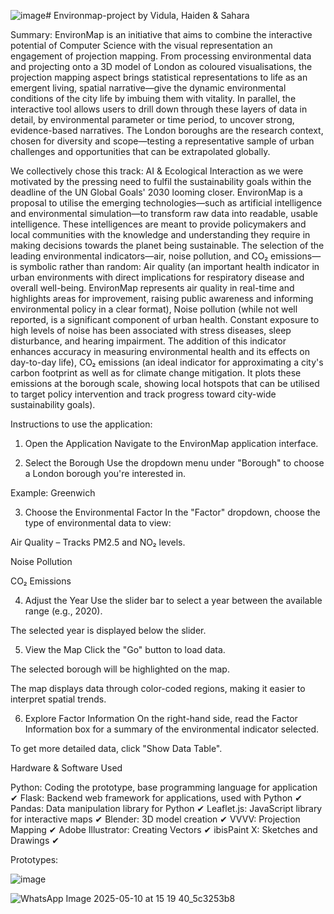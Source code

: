 ![image](https://github.com/user-attachments/assets/a4383088-f03c-4dff-9702-8195b8c5a42d)# Environmap-project
by Vidula, Haiden &amp; Sahara 

Summary:
EnvironMap is an initiative that aims to combine the interactive potential of Computer Science with the visual representation an engagement of projection mapping. From processing environmental data and projecting onto a 3D model of London as coloured visualisations, the projection mapping aspect brings statistical representations to life as an emergent living, spatial narrative—give the dynamic environmental conditions of the city life by imbuing them with vitality. In parallel, the interactive tool allows users to drill down through these layers of data in detail, by environmental parameter or time period, to uncover strong, evidence-based narratives. The London boroughs are the research context, chosen for diversity and scope—testing a representative sample of urban challenges and opportunities that can be extrapolated globally. 

We collectively chose this track: AI & Ecological Interaction as we were motivated by the pressing need to fulfil the sustainability goals within the deadline of the UN Global Goals' 2030 looming closer. EnvironMap is a proposal to utilise the emerging technologies—such as artificial intelligence and environmental simulation—to transform raw data into readable, usable intelligence. These intelligences are meant to provide policymakers and local communities with the knowledge and understanding they require in making decisions towards the planet being sustainable. The selection of the leading environmental indicators—air, noise pollution, and CO₂ emissions—is symbolic rather than random: Air quality (an important health indicator in urban environments with direct implications for respiratory disease and overall well-being. EnvironMap represents air quality in real-time and highlights areas for improvement, raising public awareness and informing environmental policy in a clear format), Noise pollution (while not well reported, is a significant component of urban health. Constant exposure to high levels of noise has been associated with stress diseases, sleep disturbance, and hearing impairment. The addition of this indicator enhances accuracy in measuring environmental health and its effects on day-to-day life), CO₂ emissions (an ideal indicator for approximating a city's carbon footprint as well as for climate change mitigation. It plots these emissions at the borough scale, showing local hotspots that can be utilised to target policy intervention and track progress toward city-wide sustainability goals).


Instructions to use the application:

1. Open the Application
Navigate to the EnvironMap application interface.

2. Select the Borough
Use the dropdown menu under "Borough" to choose a London borough you're interested in.

Example: Greenwich

3. Choose the Environmental Factor
In the "Factor" dropdown, choose the type of environmental data to view:

Air Quality – Tracks PM2.5 and NO₂ levels.

Noise Pollution

CO₂ Emissions

4. Adjust the Year
Use the slider bar to select a year between the available range (e.g., 2020).

The selected year is displayed below the slider.

5. View the Map
Click the "Go" button to load data.

The selected borough will be highlighted on the map.

The map displays data through color-coded regions, making it easier to interpret spatial trends.

6. Explore Factor Information
On the right-hand side, read the Factor Information box for a summary of the environmental indicator selected.

To get more detailed data, click "Show Data Table".


Hardware & Software Used

Python: Coding the prototype, base programming language for application	✔
Flask: Backend web framework for applications, used with Python	✔
Pandas: Data manipulation library for Python	✔
Leaflet.js: JavaScript library for interactive maps	✔
Blender: 3D model creation	✔
VVVV: Projection Mapping	✔
Adobe Illustrator: Creating Vectors	✔
ibisPaint X: Sketches and Drawings 	✔


Prototypes:

![image](https://github.com/user-attachments/assets/d2ebdbd6-bc4d-405e-81dc-1668ba8a9137)

![WhatsApp Image 2025-05-10 at 15 19 40_5c3253b8](https://github.com/user-attachments/assets/ec2ddd9f-86d9-4c11-81f9-51ad9cde13da)





